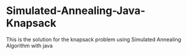 # Simulated-Annealing-Java-Knapsack
This is the solution for the knapsack problem using Simulated Annealing Algorithm with java
